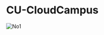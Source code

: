 # CU-CloudCampus
![No1](https://github.com/SteveHe24/CU-CloudCampus/assets/78076945/406b3711-a2f4-490c-9d37-7bfc8508eb05)
